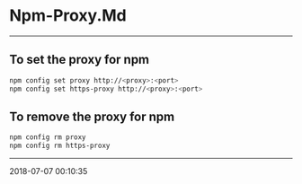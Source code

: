 # Npm-Proxy.Md

----------------------------------------- 
## To set the proxy for npm

``` bash
npm config set proxy http://<proxy>:<port>
npm config set https-proxy http://<proxy>:<port>
```

## To remove the proxy for npm

``` bash
npm config rm proxy 
npm config rm https-proxy 
```

-----------------------------------------
2018-07-07 00:10:35
